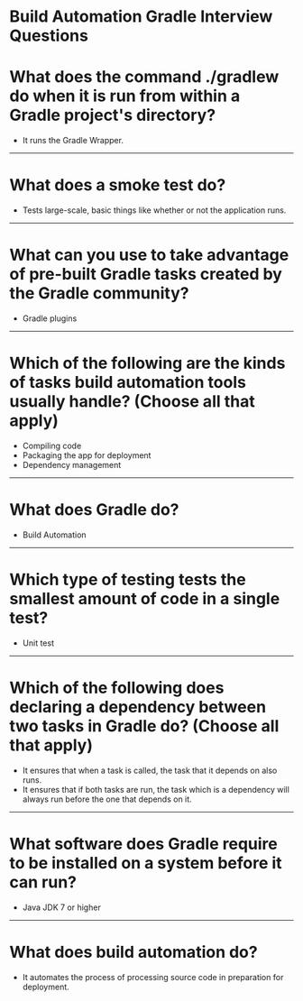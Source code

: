 # Build Automation Gradle Interview Questions 


# What does the command ./gradlew do when it is run from within a Gradle project's directory?
-  It runs the Gradle Wrapper.

---

# What does a smoke test do?
- Tests large-scale, basic things like whether or not the application runs.

---

# What can you use to take advantage of pre-built Gradle tasks created by the Gradle community?
- Gradle plugins

---

# Which of the following are the kinds of tasks build automation tools usually handle? (Choose all that apply)

- Compiling code
- Packaging the app for deployment
-  Dependency management

---

# What does Gradle do?
- Build Automation

---

# Which type of testing tests the smallest amount of code in a single test?
- Unit test

---

# Which of the following does declaring a dependency between two tasks in Gradle do? (Choose all that apply)

- It ensures that when a task is called, the task that it depends on also runs.
- It ensures that if both tasks are run, the task which is a dependency will always run before the one that depends on it.

---

# What software does Gradle require to be installed on a system before it can run?
- Java JDK 7 or higher

---

# What does build automation do?
- It automates the process of processing source code in preparation for deployment.
